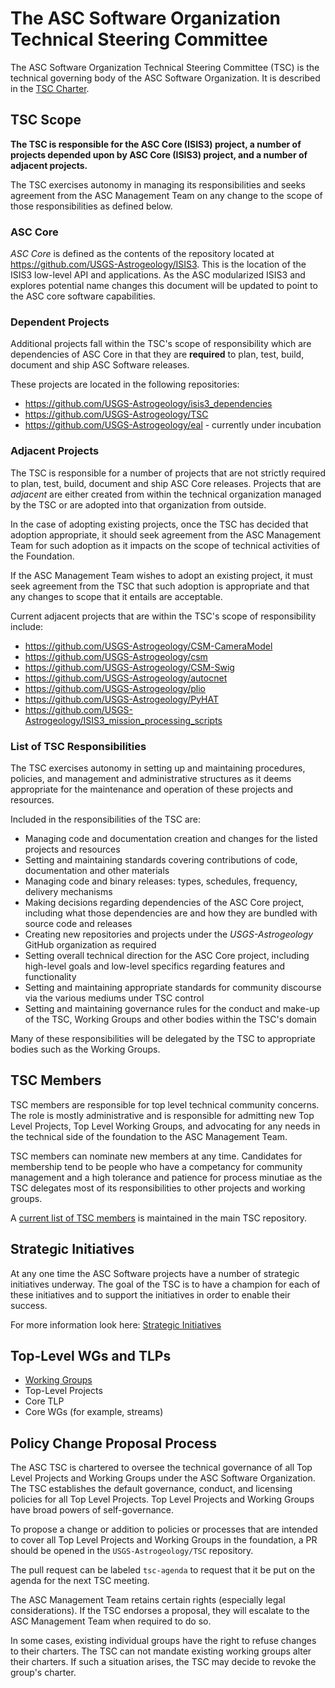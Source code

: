 # The ASC Software Organization Technical Steering Committee

The ASC Software Organization Technical Steering Committee (TSC) is the technical
governing body of the ASC Software Organization. It is described in the
[TSC Charter][].

## TSC Scope

**The TSC is responsible for the ASC Core (ISIS3) project, a number of projects
depended upon by ASC Core (ISIS3) project, and a number of adjacent projects.**

The TSC exercises autonomy in managing its responsibilities and seeks agreement
from the ASC Management Team on any change to the scope of those
responsibilities as defined below.

### ASC Core

*ASC Core* is defined as the contents of the repository located at
<https://github.com/USGS-Astrogeology/ISIS3>. This is the location of the ISIS3 low-level API and applications. As the ASC modularized ISIS3 and explores potential name changes this document will be updated to point to the ASC core software capabilities.

### Dependent Projects

Additional projects fall within the TSC's scope of responsibility which are
dependencies of ASC Core in that they are **required** to plan, test, build,
document and ship ASC Software releases.

These projects are located in the following repositories:

* https://github.com/USGS-Astrogeology/isis3_dependencies
* https://github.com/USGS-Astrogeology/TSC
* https://github.com/USGS-Astrogeology/eal - currently under incubation

### Adjacent Projects

The TSC is responsible for a number of projects that are not strictly required
to plan, test, build, document and ship ASC Core releases. Projects that are
_adjacent_ are either created from within the technical organization managed by
the TSC or are adopted into that organization from outside.

In the case of adopting existing projects, once the TSC has decided that
adoption appropriate, it should seek agreement from the ASC Management Team
for such adoption as it impacts on the scope of technical activities of the
Foundation.

If the ASC Management Team wishes to adopt an existing project, it must
seek agreement from the TSC that such adoption is appropriate and that any
changes to scope that it entails are acceptable.

Current adjacent projects that are within the TSC's scope of responsibility
include:

* https://github.com/USGS-Astrogeology/CSM-CameraModel
* https://github.com/USGS-Astrogeology/csm
* https://github.com/USGS-Astrogeology/CSM-Swig
* https://github.com/USGS-Astrogeology/autocnet
* https://github.com/USGS-Astrogeology/plio
* https://github.com/USGS-Astrogeology/PyHAT
* https://github.com/USGS-Astrogeology/ISIS3_mission_processing_scripts

### List of TSC Responsibilities

The TSC exercises autonomy in setting up and maintaining procedures, policies,
and management and administrative structures as it deems appropriate for the
maintenance and operation of these projects and resources.

Included in the responsibilities of the TSC are:

* Managing code and documentation creation and changes for the listed projects
  and resources
* Setting and maintaining standards covering contributions of code,
  documentation and other materials
* Managing code and binary releases: types, schedules, frequency, delivery
  mechanisms
* Making decisions regarding dependencies of the ASC Core project,
  including what those dependencies are and how they are bundled with source
  code and releases
* Creating new repositories and projects under the _USGS-Astrogeology_ GitHub organization
  as required
* Setting overall technical direction for the ASC Core project, including
  high-level goals and low-level specifics regarding features and functionality
* Setting and maintaining appropriate standards for community discourse via the
  various mediums under TSC control
* Setting and maintaining governance rules for the conduct and make-up of the
  TSC, Working Groups and other bodies within the TSC's domain

Many of these responsibilities will be delegated by the TSC to appropriate
bodies such as the Working Groups.

## TSC Members

TSC members are responsible for top level technical community concerns. The role
is mostly administrative and is responsible for admitting new Top Level
Projects, Top Level Working Groups, and advocating for any needs in the
technical side of the foundation to the ASC Management Team.

TSC members can nominate new members at any time. Candidates for membership tend
to be people who have a competancy for community management and a high tolerance
and patience for process minutiae as the TSC delegates most of its responsibilities
to other projects and working groups.

A [current list of TSC members](https://github.com/USGS-Astrogeology/TSC/blob/master/Members.md)
is maintained in the main TSC repository.

## Strategic Initiatives

At any one time the ASC Software projects have a number of strategic initiatives
underway.  The goal of the TSC is to have a champion for each of these
initiatives and to support the initiatives in order to enable their
success.

For more information look here:
[Strategic Initiatives](https://github.com/USGS-Astrogeology/TSC/blob/master/Strategic-Initiatives.md)

## Top-Level WGs and TLPs

* [Working Groups](WORKING_GROUPS.md)
* Top-Level Projects
 * Core TLP
  * Core WGs (for example, streams)

## Policy Change Proposal Process

The ASC TSC is chartered to oversee the technical governance of all Top
Level Projects and Working Groups under the ASC Software Organization. The TSC
establishes the default governance, conduct, and licensing policies for all Top
Level Projects. Top Level Projects and Working Groups have broad powers of
self-governance.

To propose a change or addition to policies or processes that are intended to
cover all Top Level Projects and Working Groups in the foundation, a PR should
be opened in the `USGS-Astrogeology/TSC` repository.

The pull request can be labeled `tsc-agenda` to request that it be put on the
agenda for the next TSC meeting.

The ASC Management Team retains certain rights (especially
legal considerations). If the TSC endorses a proposal, they will escalate to the
ASC Management Team when required to do so.

In some cases, existing individual groups have the right to refuse changes to
their charters. The TSC can not mandate existing working groups alter their
charters. If such a situation arises, the TSC may decide to revoke the group's
charter.

[TSC Charter]: https://github.com/USGS-Astrogeology/TSC/blob/master/TSC-Charter.md
[Project Lifecycle.md]: ./Project-Lifecycle.md
